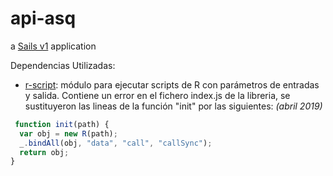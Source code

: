 # api-asq

a [Sails v1](https://sailsjs.com) application


Dependencias Utilizadas:
- [r-script](https://github.com/joshkatz/r-script): módulo para ejecutar scripts de R con parámetros de entradas y salida. Contiene un error en el fichero index.js de la libreria, se sustituyeron las lineas de la función "init" por las siguientes: *(abril 2019)*

```javascript
 function init(path) {
  var obj = new R(path);
  _.bindAll(obj, "data", "call", "callSync");
  return obj;
}
```



